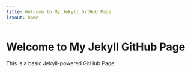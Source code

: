 ```yaml
---
title: Welcome to My Jekyll GitHub Page
layout: home
---
```


# Welcome to My Jekyll GitHub Page

This is a basic Jekyll-powered GitHub Page.
